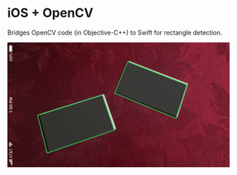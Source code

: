 # iOS + OpenCV

Bridges OpenCV code (in Objective-C++) to Swift for rectangle detection.

![demo](demo.png)
